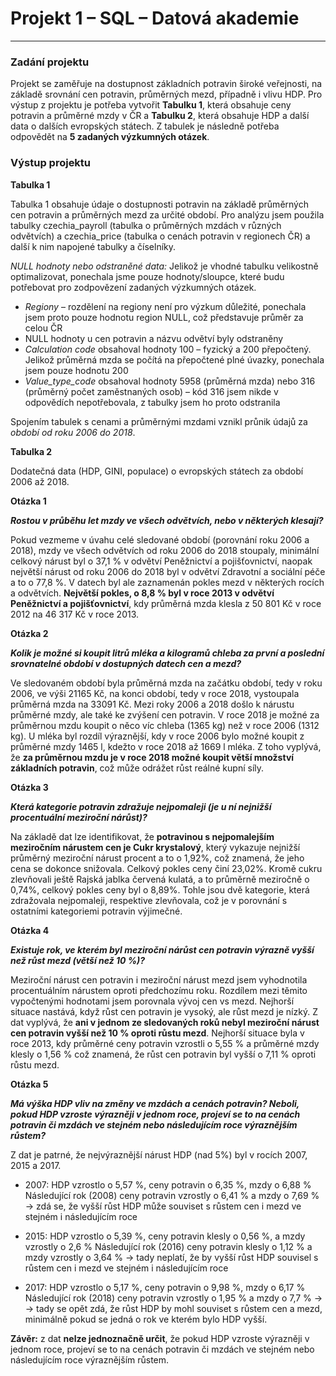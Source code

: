 # Projekt 1 – SQL – Datová akademie
---

### **Zadání projektu**

Projekt se zaměřuje na dostupnost základních potravin široké veřejnosti, na základě srovnání cen potravin, průměrných mezd, případně i vlivu HDP. 
Pro výstup z projektu je potřeba vytvořit **Tabulku 1**, která obsahuje ceny potravin a průměrné mzdy v ČR a **Tabulku 2**, která obsahuje HDP a další data o dalších evropských státech. 
Z tabulek je následně potřeba odpovědět na **5 zadaných výzkumných otázek**. 

### **Výstup projektu**

**Tabulka 1**

Tabulka 1 obsahuje údaje o dostupnosti potravin na základě průměrných cen potravin a průměrných mezd za určité období. 
Pro analýzu jsem použila tabulky czechia_payroll (tabulka o průměrných mzdách v různých odvětvích) a czechia_price (tabulka o cenách potravin v regionech ČR) a další k nim napojené tabulky a číselníky. 

*NULL hodnoty nebo odstraněné data:*
Jelikož je vhodné tabulku velikostně optimalizovat, ponechala jsme pouze hodnoty/sloupce, které budu potřebovat pro zodpovězení zadaných výzkumných otázek.  
-	*Regiony* – rozdělení na regiony není pro výzkum důležité, ponechala jsem proto pouze hodnotu region NULL, což představuje průměr za celou ČR
-	NULL hodnoty u cen potravin a názvu odvětví byly odstraněny
-	*Calculation code* obsahoval hodnoty 100 – fyzický a 200 přepočtený. Jelikož průměrná mzda se počítá na přepočtené plné úvazky, ponechala jsem pouze hodnotu 200
-	*Value_type_code* obsahoval hodnoty 5958 (průměrná mzda) nebo 316 (průměrný počet zaměstnaných osob) – kód 316 jsem nikde v odpovědích nepotřebovala, z tabulky jsem ho proto odstranila
  
Spojením tabulek s cenami a průměrnými mzdami vznikl průnik údajů za *období od roku 2006 do 2018*. 

**Tabulka 2**

Dodatečná data (HDP, GINI, populace) o evropských státech za období 2006 až 2018.

**Otázka 1**

***Rostou v průběhu let mzdy ve všech odvětvích, nebo v některých klesají?***

Pokud vezmeme v úvahu celé sledované období (porovnání roku 2006 a 2018), mzdy ve všech odvětvích od roku 2006 do 2018 stoupaly, minimální celkový nárust byl o 37,1 % v odvětví Peněžnictví a pojišťovnictví, naopak největší nárust od roku 2006 do 2018 byl v odvětví Zdravotní a sociální péče a to o 77,8 %.
V datech byl ale zaznamenán pokles mezd v některých rocích a odvětvích. **Největší pokles, o 8,8 % byl v roce 2013 v odvětví Peněžnictví a pojišťovnictví**, kdy průměrná mzda klesla z 50 801 Kč v roce 2012 na 46 317 Kč v roce 2013. 

**Otázka 2**

***Kolik je možné si koupit litrů mléka a kilogramů chleba za první a poslední srovnatelné období v dostupných datech cen a mezd?***

Ve sledovaném období byla průměrná mzda na začátku období, tedy v roku 2006, ve výši 21165 Kč, na konci období, tedy v roce 2018, vystoupala průměrná mzda na 33091 Kč. 
Mezi roky 2006 a 2018 došlo k nárustu průměrné mzdy, ale také ke zvýšení cen potravin. V roce 2018 je možné za průměrnou mzdu koupit o něco víc chleba (1365 kg) než v roce 2006 (1312 kg). U mléka byl rozdíl výraznější, kdy v roce 2006 bylo možné koupit z průměrné mzdy 1465 l, kdežto v roce 2018 až 1669 l mléka. 
Z toho vyplývá, že **za průměrnou mzdu je v roce 2018 možné koupit větší množství základních potravin**, což může odrážet růst reálné kupní síly. 

**Otázka 3**

***Která kategorie potravin zdražuje nejpomaleji (je u ní nejnižší procentuální meziroční nárůst)?***

Na základě dat lze identifikovat, že **potravinou s nejpomalejším meziročním nárustem cen je Cukr krystalový**, který vykazuje nejnižší průměrný meziroční nárust procent a to o 1,92%, což znamená, že jeho cena se dokonce snižovala. Celkový pokles ceny činí 23,02%. 
Kromě cukru zlevňovali ještě Rajská jablka červená kulatá, a to průměrně meziročně o 0,74%, celkový pokles ceny byl o 8,89%. Tohle jsou dvě kategorie, která zdražovala nejpomaleji, respektive zlevňovala, což je v porovnání s ostatními kategoriemi potravin výjimečné. 

**Otázka 4**

***Existuje rok, ve kterém byl meziroční nárůst cen potravin výrazně vyšší než růst mezd (větší než 10 %)?***

Meziroční nárust cen potravin i meziroční nárust mezd jsem vyhodnotila procentuálním nárustem oproti předchozímu roku. Rozdílem mezi těmito vypočtenými hodnotami jsem porovnala vývoj cen vs mezd. Nejhorší situace nastává, když růst cen potravin je vysoký, ale růst mezd je nízký. 
Z dat vyplývá, že **ani v jednom ze sledovaných roků nebyl meziroční nárust cen potravin vyšší než 10 % oproti růstu mezd**. 
Nejhorší situace byla v roce 2013, kdy průměrné ceny potravin vzrostli o 5,55 % a průměrné mzdy klesly o 1,56 % což znamená, že růst cen potravin byl vyšší o 7,11 % oproti růstu mezd. 

**Otázka 5**

***Má výška HDP vliv na změny ve mzdách a cenách potravin? Neboli, pokud HDP vzroste výrazněji v jednom roce, projeví se to na cenách potravin či mzdách ve stejném nebo následujícím roce výraznějším růstem?***

Z dat je patrné, že nejvýraznější nárust HDP (nad 5%) byl v rocích 2007, 2015 a 2017. 
-	2007: HDP vzrostlo o 5,57 %, ceny potravin o 6,35 %, mzdy o 6,88 % 
Následující rok (2008) ceny potravin vzrostly o 6,41 % a mzdy o 7,69 % -> zdá se, že vyšší růst HDP může souviset s růstem cen i mezd ve stejném i následujícím roce

-	2015: HDP vzrostlo o 5,39 %, ceny potravin klesly o 0,56 %, a mzdy vzrostly o 2,6 % 
Následující rok (2016) ceny potravin klesly o 1,12 % a mzdy vzrostly o 3,64 % -> tady neplatí, že by vyšší růst HDP souvisel s růstem cen i mezd ve stejném i následujícím roce

-	2017: HDP vzrostlo o 5,17 %, ceny potravin o 9,98 %, mzdy o 6,17 % 
Následující rok (2018) ceny potravin vzrostly o 1,95 % a mzdy o 7,7 % -> 
-> tady se opět zdá, že růst HDP by mohl souviset s růstem cen a mezd, minimálně pokud se jedná o rok ve kterém bylo HDP vyšší.
 	
**Závěr:** z dat **nelze jednoznačně určit**, že pokud HDP vzroste výrazněji v jednom roce, projeví se to na cenách potravin či mzdách ve stejném nebo následujícím roce výraznějším růstem.
